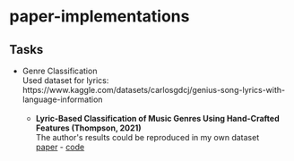 # paper-implementations

<h2>Tasks</h2>
<ul>
  <li>Genre Classification
    <br>Used dataset for lyrics: https://www.kaggle.com/datasets/carlosgdcj/genius-song-lyrics-with-language-information
    <br><br>
    <ul>
      <li><b>Lyric-Based Classification of Music Genres Using Hand-Crafted Features (Thompson, 2021)</b></li>
      The author's results could be reproduced in my own dataset  <br>
      <a href="https://reinventionjournal.org/index.php/reinvention/article/view/705/659">paper</a> - <a href="./genre-classification/lyric-based-classification-of-music-genres-using-h.ipynb">code</a>
    </ul>
  </li>
</ul>
